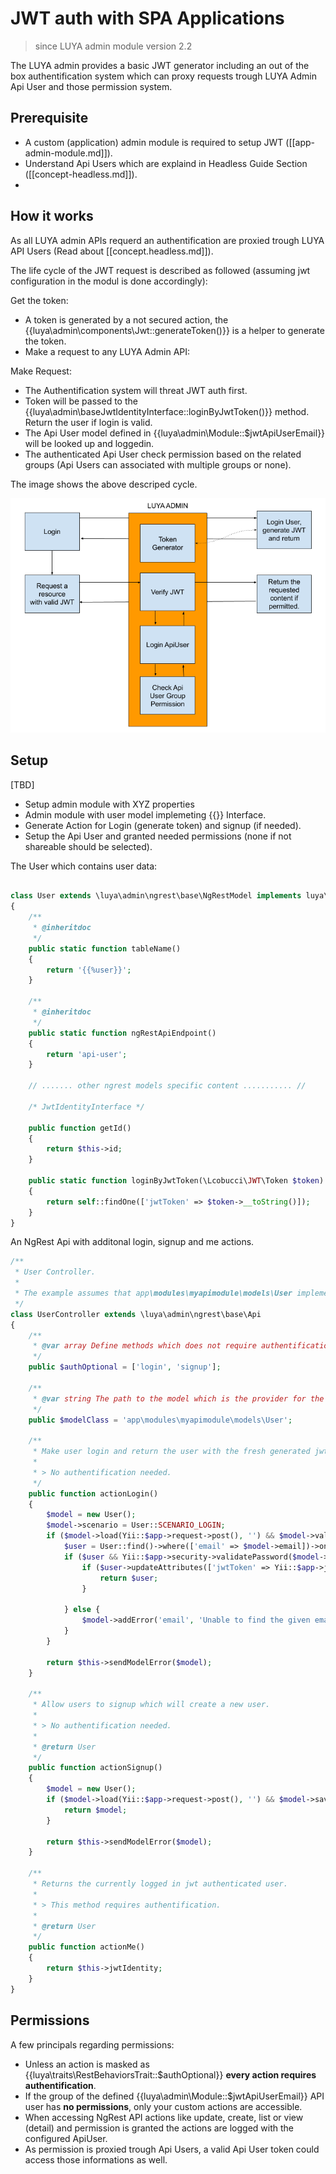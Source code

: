 # JWT auth with SPA Applications

> since LUYA admin module version 2.2

The LUYA admin provides a basic JWT generator including an out of the box authentification system which can proxy requests trough LUYA Admin Api User and those permission system.

## Prerequisite

+ A custom (application) admin module is required to setup JWT ([[app-admin-module.md]]).
+ Understand Api Users which are explaind in Headless Guide Section ([[concept-headless.md]]).
+ 

## How it works

As all LUYA admin APIs requerd an authentification are proxied trough LUYA API Users (Read about [[concept.headless.md]]).

The life cycle of the JWT request is described as followed (assuming jwt configuration in the modul is done accordingly):

Get the token:

+ A token is generated by a not secured action, the {{luya\admin\components\Jwt::generateToken()}} is a helper to generate the token.
+ Make a request to any LUYA Admin API:

Make Request:

+ The Authentification system will threat JWT auth first.
+ Token will be passed to the {{luya\admin\baseJwtIdentityInterface::loginByJwtToken()}} method. Return the user if login is valid.
+ The Api User model defined in {{luya\admin\Module::$jwtApiUserEmail}} will be looked up and loggedin.
+ The authenticated Api User check permission based on the related groups (Api Users can associated with multiple groups or none).

The image shows the above descriped cycle.

![luya-proxy](https://raw.githubusercontent.com/luyadev/luya/master/docs/guide/img/jwt-apiuser-proxy.png "JWT with Admin as Proxy")

## Setup

[TBD]

+ Setup admin module with XYZ properties
+ Admin module with user model implemeting {{}}  Interface.
+ Generate Action for Login (generate token) and signup (if needed).
+ Setup the Api User and granted needed permissions (none if not shareable should be selected).

The User which contains user data:

```php

class User extends \luya\admin\ngrest\base\NgRestModel implements luya\admin\base\JwtIdentityInterface
{
    /**
     * @inheritdoc
     */
    public static function tableName()
    {
        return '{{%user}}';
    }

    /**
     * @inheritdoc
     */
    public static function ngRestApiEndpoint()
    {
        return 'api-user';
    }

    // ....... other ngrest models specific content ........... //

    /* JwtIdentityInterface */

    public function getId()
    {
        return $this->id;
    }

    public static function loginByJwtToken(\Lcobucci\JWT\Token $token)
    {
        return self::findOne(['jwtToken' => $token->__toString()]);
    }
}
```

An NgRest Api with additonal login, signup and me actions.

```php
/**
 * User Controller.
 * 
 * The example assumes that app\modules\myapimodule\models\User implements the luya\admin\base\JwtIdentityInterface
 */
class UserController extends \luya\admin\ngrest\base\Api
{
    /**
     * @var array Define methods which does not require authentification
     */
    public $authOptional = ['login', 'signup'];

    /**
     * @var string The path to the model which is the provider for the rules and fields.
     */
    public $modelClass = 'app\modules\myapimodule\models\User';

    /**
     * Make user login and return the user with the fresh generated jwt token which is stored in the user.
     * 
     * > No authentification needed.
     */
    public function actionLogin()
    {
        $model = new User();
        $model->scenario = User::SCENARIO_LOGIN;
        if ($model->load(Yii::$app->request->post(), '') && $model->validate()) {
            $user = User::find()->where(['email' => $model->email])->one();
            if ($user && Yii::$app->security->validatePassword($model->password, $user->password)) {
                if ($user->updateAttributes(['jwtToken' => Yii::$app->jwt->generateToken($user)])) {
                    return $user;
                }
        
            } else {
                $model->addError('email', 'Unable to find the given email or password is wrong.');
            }
        }

        return $this->sendModelError($model);
    }

    /**
     * Allow users to signup which will create a new user.
     * 
     * > No authentification needed.
     *
     * @return User
     */
    public function actionSignup()
    {
        $model = new User();
        if ($model->load(Yii::$app->request->post(), '') && $model->save()) {
            return $model;
        }

        return $this->sendModelError($model);
    }

    /**
     * Returns the currently logged in jwt authenticated user.
     *
     * > This method requires authentification.
     * 
     * @return User
     */
    public function actionMe()
    {
        return $this->jwtIdentity;
    }
}
```

## Permissions

A few principals regarding permissions:

+ Unless an action is masked as {{luya\traits\RestBehaviorsTrait::$authOptional}} **every action requires authentification**.
+ If the group of the defined {{luya\admin\Module::$jwtApiUserEmail}} API user has **no permissions**, only your custom actions are accessible.
+ When accessing NgRest API actions like update, create, list or view (detail) and permission is granted the actions are logged with the configured ApiUser.
+ As permission is proxied trough Api Users, a valid Api User token could access those informations as well.